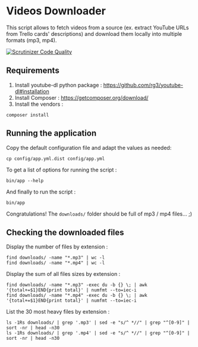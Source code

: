 # Videos Downloader

This script allows to fetch videos from a source (ex. extract YouTube URLs from Trello cards' descriptions) and
download them locally into multiple formats (mp3, mp4).

[![Scrutinizer Code Quality](https://scrutinizer-ci.com/g/gnutix/videos-downloader/badges/quality-score.png?b=master)](https://scrutinizer-ci.com/g/gnutix/videos-downloader/?branch=master)

## Requirements

1. Install youtube-dl python package : https://github.com/rg3/youtube-dl#installation
1. Install Composer : https://getcomposer.org/download/
1. Install the vendors :

`composer install`

## Running the application

Copy the default configuration file and adapt the values as needed:

`cp config/app.yml.dist config/app.yml`

To get a list of options for running the script :

`bin/app --help`

And finally to run the script :

`bin/app`

Congratulations! The `downloads/` folder should be full of mp3 / mp4 files... ;)

## Checking the downloaded files

Display the number of files by extension :

```
find downloads/ -name "*.mp3" | wc -l
find downloads/ -name "*.mp4" | wc -l
```

Display the sum of all files sizes by extension :

```
find downloads/ -name "*.mp3" -exec du -b {} \; | awk '{total+=$1}END{print total}' | numfmt --to=iec-i
find downloads/ -name "*.mp4" -exec du -b {} \; | awk '{total+=$1}END{print total}' | numfmt --to=iec-i
```

List the 30 most heavy files by extension :

```
ls -1Rs downloads/ | grep '.mp3' | sed -e "s/^ *//" | grep "^[0-9]" | sort -nr | head -n30
ls -1Rs downloads/ | grep '.mp4' | sed -e "s/^ *//" | grep "^[0-9]" | sort -nr | head -n30
```
